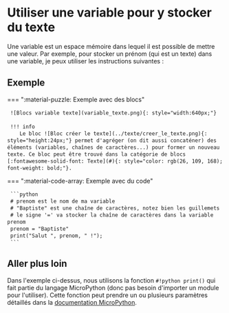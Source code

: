 # Utiliser une variable pour y stocker du texte
Une variable est un espace mémoire dans lequel il est possible de mettre une valeur. Par exemple, pour stocker un prénom (qui est un texte) dans une variable, je peux utiliser les instructions suivantes :


## Exemple 
=== ":material-puzzle: Exemple avec des blocs"

     ![Blocs variable texte](variable_texte.png){: style="width:640px;"}

     !!! info
        Le bloc ![Bloc créer le texte](../texte/creer_le_texte.png){: style="height:24px;"} permet d'agréger (on dit aussi concaténer) des éléments (variables, chaînes de caractères...) pour former un nouveau texte. Ce bloc peut être trouvé dans la catégorie de blocs [:fontawesome-solid-font: Texte](#){: style="color: rgb(26, 109, 168); font-weight: bold;"}.


=== ":material-code-array: Exemple avec du code"

     ```python
     # prenom est le nom de ma variable
     # "Baptiste" est une chaîne de caractères, notez bien les guillemets
     # le signe '=' va stocker la chaîne de caractères dans la variable prenom 
     prenom = "Baptiste"
     print("Salut ", prenom, " !");
     ```

## Aller plus loin
Dans l'exemple ci-dessus, nous utilisons la fonction `#!python print()` qui fait partie du langage MicroPython (donc pas besoin d'importer un module pour l'utiliser). Cette fonction peut prendre un ou plusieurs paramètres détaillés dans la [documentation MicroPython](https://www.micropython.fr/reference/03.builtin/print/).